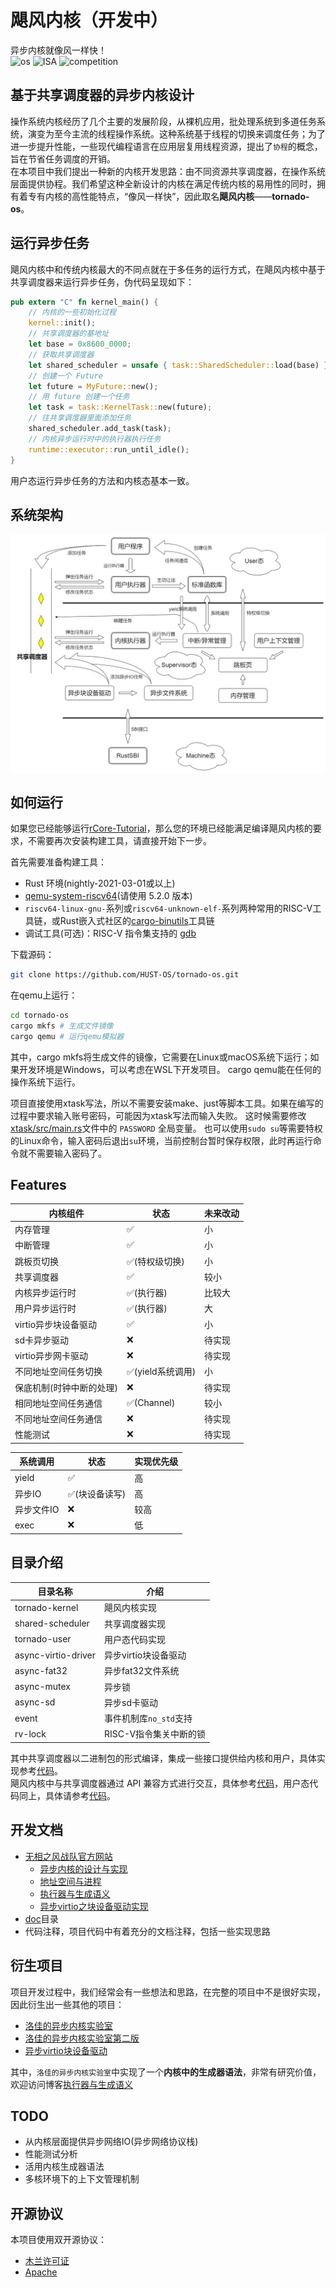 # 飓风内核（开发中）
异步内核就像风一样快！  
![os](https://img.shields.io/badge/kernel-asynchronous-red)
![ISA](https://img.shields.io/badge/ISA-RISC--V-yellow)
![competition](https://img.shields.io/badge/os-competition-blue)

## 基于共享调度器的异步内核设计
操作系统内核经历了几个主要的发展阶段，从裸机应用，批处理系统到多道任务系统，演变为至今主流的线程操作系统。这种系统基于线程的切换来调度任务；为了进一步提升性能，一些现代编程语言在应用层复用线程资源，提出了`协程`的概念，旨在节省任务调度的开销。  
在本项目中我们提出一种新的内核开发思路：由不同资源共享调度器，在操作系统层面提供协程。我们希望这种全新设计的内核在满足传统内核的易用性的同时，拥有着专有内核的高性能特点，“像风一样快”，因此取名**飓风内核**——**tornado-os**。  

## 运行异步任务
飓风内核中和传统内核最大的不同点就在于多任务的运行方式，在飓风内核中基于共享调度器来运行异步任务，伪代码呈现如下：    
```Rust
pub extern "C" fn kernel_main() {
    // 内核的一些初始化过程
    kernel::init();
    // 共享调度器的基地址
    let base = 0x8600_0000;
    // 获取共享调度器
    let shared_scheduler = unsafe { task::SharedScheduler::load(base) };
    // 创建一个 Future
    let future = MyFuture::new();
    // 用 future 创建一个任务
    let task = task::KernelTask::new(future);
    // 往共享调度器里面添加任务
    shared_scheduler.add_task(task);
    // 内核异步运行时中的执行器执行任务
    runtime::executor::run_until_idle();
}

```

用户态运行异步任务的方法和内核态基本一致。  

## 系统架构
 <img src="assets/飓风内核系统架构.png" alt="系统架构" align=center />  

## 如何运行

如果您已经能够运行[rCore-Tutorial](https://github.com/rcore-os/rCore-Tutorial-v3)，那么您的环境已经能满足编译飓风内核的要求，不需要再次安装构建工具，请直接开始下一步。

首先需要准备构建工具：  
* Rust 环境(nightly-2021-03-01或以上)
* [qemu-system-riscv64](https://github.com/qemu/qemu)(请使用 5.2.0 版本)
* `riscv64-linux-gnu-`系列或`riscv64-unknown-elf-`系列两种常用的RISC-V工具链，或Rust嵌入式社区的[cargo-binutils](https://github.com/rust-embedded/cargo-binutils)工具链
* 调试工具(可选)：RISC-V 指令集支持的 [gdb](https://mirrors.tuna.tsinghua.edu.cn/gnu/gdb/?C=M&O=D)

下载源码：  
```bash
git clone https://github.com/HUST-OS/tornado-os.git
```

在qemu上运行：  
```bash
cd tornado-os
cargo mkfs # 生成文件镜像
cargo qemu # 运行qemu模拟器
```

其中，cargo mkfs将生成文件的镜像，它需要在Linux或macOS系统下运行；如果开发环境是Windows，可以考虑在WSL下开发项目。
cargo qemu能在任何的操作系统下运行。

项目直接使用xtask写法，所以不需要安装make、just等脚本工具。如果在编写的过程中要求输入账号密码，可能因为xtask写法而输入失败。
这时候需要修改[xtask/src/main.rs](./xtask/src/main.rs)文件中的 `PASSWORD` 全局变量。
也可以使用`sudo su`等需要特权的Linux命令，输入密码后退出`su`环境，当前控制台暂时保存权限，此时再运行命令就不需要输入密码了。


## Features
|内核组件|状态|未来改动|
|---|---|---|
|内存管理|✅|小|
|中断管理|✅|小|
|跳板页切换|✅(特权级切换)|小|
|共享调度器|✅|较小|
|内核异步运行时|✅(执行器)|比较大|
|用户异步运行时|✅(执行器)|大|
|virtio异步块设备驱动|✅|小|
|sd卡异步驱动|❌|待实现|
|virtio异步网卡驱动|❌|待实现|
|不同地址空间任务切换|✅(yield系统调用)|小|
|保底机制(时钟中断的处理)|❌|待实现|
|相同地址空间任务通信|✅(Channel)|较小|
|不同地址空间任务通信|❌|待实现|
|性能测试|❌|待实现|


|系统调用|状态|实现优先级|
|---|---|---|
|yield|✅|高|
|异步IO|✅(块设备读写)|高|
|异步文件IO|❌|较高|
|exec|❌|低|

## 目录介绍
|目录名称|介绍|
|---|---|
|tornado-kernel|飓风内核实现|
|shared-scheduler|共享调度器实现|
|tornado-user|用户态代码实现|
|async-virtio-driver|异步virtio块设备驱动|
|async-fat32|异步fat32文件系统|
|async-mutex|异步锁|
|async-sd|异步sd卡驱动|
|event|事件机制库`no_std`支持|
|rv-lock|RISC-V指令集关中断的锁|

其中共享调度器以二进制包的形式编译，集成一些接口提供给内核和用户，具体实现参考[代码](shared-scheduler/src/main.rs)。  
飓风内核中与共享调度器通过 API 兼容方式进行交互，具体参考[代码](tornado-kernel/src/task/shared.rs)，用户态代码同上，具体请参考[代码](tornado-user/src/task/shared.rs)。  

## 开发文档
+ [无相之风战队官方网站](https://qf.rs/)
    - [异步内核的设计与实现](https://qf.rs/2021/04/23/%E5%BC%82%E6%AD%A5%E5%86%85%E6%A0%B8%E7%9A%84%E8%AE%BE%E8%AE%A1%E4%B8%8E%E5%AE%9E%E7%8E%B0.html)
    - [地址空间与进程](https://qf.rs/2021/05/01/%E5%9C%B0%E5%9D%80%E7%A9%BA%E9%97%B4%E4%B8%8E%E8%BF%9B%E7%A8%8B.html)
    - [执行器与生成语义](https://qf.rs/2021/05/01/%E6%89%A7%E8%A1%8C%E5%99%A8%E4%B8%8E%E7%94%9F%E6%88%90%E8%AF%AD%E4%B9%89.html)
    - [异步virtio之块设备驱动实现](https://qf.rs/2021/05/26/%E5%BC%82%E6%AD%A5%E7%89%88virtio%E5%9D%97%E8%AE%BE%E5%A4%87%E9%A9%B1%E5%8A%A8%E5%AE%9E%E7%8E%B0.html)
+ [doc](doc)目录
+ 代码注释，项目代码中有着充分的文档注释，包括一些实现思路

## 衍生项目
项目开发过程中，我们经常会有一些想法和思路，在完整的项目中不是很好实现，因此衍生出一些其他的项目：  
+ [洛佳的异步内核实验室](https://github.com/HUST-OS/luojia-os-labs)
+ [洛佳的异步内核实验室第二版](https://github.com/HUST-OS/luojia-os-labs-v2)
+ [异步virtio块设备驱动](https://github.com/HUST-OS/async-virtio-driver)

其中，`洛佳的异步内核实验室`中实现了一个**内核中的生成器语法**，非常有研究价值，欢迎访问博客[执行器与生成语义](https://qf.rs/2021/05/01/%E6%89%A7%E8%A1%8C%E5%99%A8%E4%B8%8E%E7%94%9F%E6%88%90%E8%AF%AD%E4%B9%89.html)  

## TODO
+ 从内核层面提供异步网络IO(异步网络协议栈)
+ 性能测试分析
+ 活用内核生成器语法
+ 多核环境下的上下文管理机制

## 开源协议
本项目使用双开源协议：  
* [木兰许可证](./LICENSE-MULAN)
* [Apache](./LICENSE-Apache)
